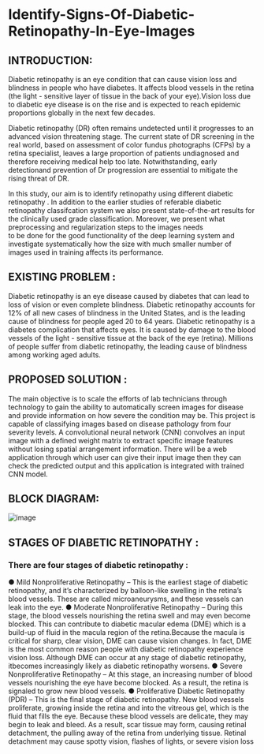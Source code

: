 # Identify-Signs-Of-Diabetic-Retinopathy-In-Eye-Images
## INTRODUCTION:
Diabetic retinopathy is an eye condition that can cause vision loss and blindness in
people who have diabetes. It affects blood vessels in the retina (the light - sensitive
layer of tissue in the back of your eye).Vision loss due to diabetic eye disease is on the
rise and is expected to reach epidemic proportions globally in the next few decades.

Diabetic retinopathy (DR) often remains undetected until it progresses to an advanced
vision  threatening stage. The current state of DR screening in the real world, based on
assessment of color fundus photographs (CFPs) by a retina specialist, leaves a large
proportion of patients undiagnosed and therefore receiving medical help too late.
Notwithstanding, early detectionand prevention of Dr progression are essential to
mitigate the rising threat of DR.

In this study, our aim is to identify retinopathy using different diabetic retinopathy . In
addition to the earlier studies of referable diabetic retinopathy classifcation system we
also present state-of-the-art results for the clinically used grade classification.
Moreover, we present what preprocessing and regularization steps to the images needs  
to be done for the good functionality of the deep learning system and investigate
systematically how the size with much smaller number of images used in training
affects its performance.

## EXISTING PROBLEM :

Diabetic retinopathy is an eye disease caused by diabetes that can lead to loss of vision
or even complete blindness. Diabetic retinopathy accounts for 12% of all new cases of
blindness in the United States, and is the leading cause of blindness for people aged 20
to 64 years. Diabetic retinopathy is a diabetes complication that affects eyes. It is
caused by damage to the blood vessels of the light - sensitive tissue at the back of the
eye (retina). Millions of people suffer from diabetic retinopathy, the leading cause of
blindness among working aged adults.

## PROPOSED SOLUTION :

The main objective is to scale the efforts of lab technicians through technology to gain
the ability to automatically screen images for disease and provide information on how
severe the condition may be. This project is capable of classifying images based on
disease pathology from four severity levels. A convolutional neural network (CNN)
convolves an input image with a defined weight matrix to extract specific image
features without losing spatial arrangement information. There will be a web application
through which user can give their input image then they can check the predicted output
and this application is integrated with trained CNN model.
## BLOCK DIAGRAM:
![image](https://user-images.githubusercontent.com/85671826/123836975-f3131c80-d927-11eb-8001-6ba250371ebd.png)

## STAGES OF DIABETIC RETINOPATHY :

### There are four stages of diabetic retinopathy :
● Mild Nonproliferative Retinopathy – This is the earliest stage of diabetic
retinopathy, and it’s characterized by balloon-like swelling in the retina’s blood
vessels. These are called microaneurysms, and these vessels can leak into the
eye.
● Moderate Nonproliferative Retinopathy – During this stage, the blood vessels
nourishing the retina swell and may even become blocked. This can contribute to
diabetic macular edema (DME) which is a build-up of fluid in the macula region of
the retina.Because the macula is critical for sharp, clear vision, DME can cause
vision changes. In fact, DME is the most common reason people with diabetic
retinopathy experience vision loss. Although DME can occur at any stage of
diabetic retinopathy, itbecomes increasingly likely as diabetic retinopathy
worsens.
● Severe Nonproliferative Retinopathy – At this stage, an increasing number of
blood  vessels nourishing the eye have become blocked. As a result, the retina is
signaled to grow new blood vessels.
● Proliferative Diabetic Retinopathy (PDR) – This is the final stage of diabetic
retinopathy. New blood vessels proliferate, growing inside the retina and into the
vitreous gel, which is the fluid that fills the eye. Because these blood vessels are
delicate, they may begin to leak and bleed. As a result, scar tissue may form,
causing retinal detachment, the pulling away of the retina from underlying tissue.
Retinal detachment may cause spotty vision, flashes of lights, or severe vision
loss
